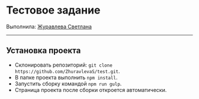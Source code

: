 # Тестовое задание

Выполнила: [Журавлева Светлана](https://github.com/ZhuravlevaS)

---

## Установка проекта

  - Склонировать репозиторий: `git clone https://github.com/ZhuravlevaS/test.git`.
  - В папке проекта выполнить `npm install`.
  - Запустить сборку командой `npm run gulp`.
  - Страница проекта после сборки откроется автоматически.